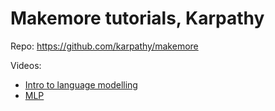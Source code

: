 # Makemore tutorials, Karpathy

Repo: https://github.com/karpathy/makemore

Videos:
- [Intro to language modelling](https://www.youtube.com/watch?v=PaCmpygFfXo)
- [MLP](https://www.youtube.com/watch?v=TCH_1BHY58I)
